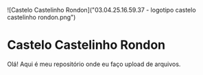 ![Castelo Castelinho Rondon]("03.04.25.16.59.37 - logotipo castelo castelinho rondon.png")
# Castelo Castelinho Rondon

Olá! Aqui é meu repositório onde eu faço upload de arquivos.
